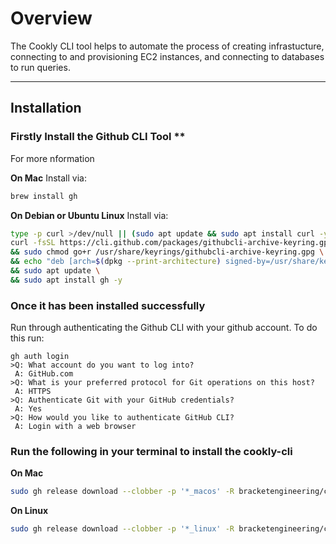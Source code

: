# Overview

The Cookly CLI tool helps to automate the process of creating infrastucture, connecting to and provisioning EC2 instances, and connecting to databases to run queries.

---

## Installation

### Firstly Install the Github CLI Tool **
For more nformation

**On Mac**
Install via:
```bash
brew install gh
```


**On Debian or Ubuntu Linux**
Install via:
```bash
type -p curl >/dev/null || (sudo apt update && sudo apt install curl -y)
curl -fsSL https://cli.github.com/packages/githubcli-archive-keyring.gpg | sudo dd of=/usr/share/keyrings/githubcli-archive-keyring.gpg \
&& sudo chmod go+r /usr/share/keyrings/githubcli-archive-keyring.gpg \
&& echo "deb [arch=$(dpkg --print-architecture) signed-by=/usr/share/keyrings/githubcli-archive-keyring.gpg] https://cli.github.com/packages stable main" | sudo tee /etc/apt/sources.list.d/github-cli.list > /dev/null \
&& sudo apt update \
&& sudo apt install gh -y
```


### Once it has been installed successfully
Run through authenticating the Github CLI with your github account. 
To do this run:

```
gh auth login
>Q: What account do you want to log into? 
 A: GitHub.com
>Q: What is your preferred protocol for Git operations on this host? 
 A: HTTPS
>Q: Authenticate Git with your GitHub credentials? 
 A: Yes
>Q: How would you like to authenticate GitHub CLI? 
 A: Login with a web browser
```
 
### Run the following in your terminal to install the cookly-cli

**On Mac**
```bash
sudo gh release download --clobber -p '*_macos' -R bracketengineering/cookly-cli -O /usr/local/bin/cookly && chmod +x /usr/local/bin/cookly
```

**On Linux**
```bash
sudo gh release download --clobber -p '*_linux' -R bracketengineering/cookly-cli -O /usr/local/bin/cookly && sudo chmod +x /usr/local/bin/cookly
```





